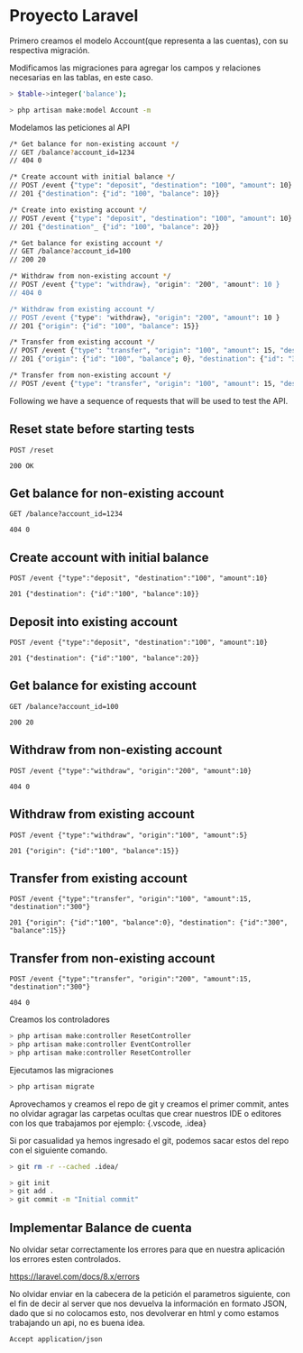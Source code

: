 # Proyecto Laravel

Primero creamos el modelo Account(que representa a las cuentas), con su respectiva migración.

Modificamos las migraciones para agregar los campos y relaciones necesarias en las tablas, en este caso.

```sh
> $table->integer('balance');
```

```sh
> php artisan make:model Account -m
```

Modelamos las peticiones al API

```sh
/* Get balance for non-existing account */
// GET /balance?account_id=1234
// 404 0

/* Create account with initial balance */
// POST /event {"type": "deposit", "destination": "100", "amount": 10}
// 201 {"destination": {"id": "100", "balance": 10}}

/* Create into existing account */
// POST /event {"type": "deposit", "destination": "100", "amount": 10}
// 201 {"destination"_ {"id": "100", "balance": 20}}

/* Get balance for existing account */
// GET /balance?account_id=100
// 200 20

/* Withdraw from non-existing account */
// POST /event {"type": "withdraw}, "origin": "200", "amount": 10 }
// 404 0

/* Withdraw from existing account */
// POST /event {"type": "withdraw}, "origin": "200", "amount": 10 }
// 201 {"origin": {"id": "100", "balance": 15}}

/* Transfer from existing account */
// POST /event {"type": "transfer", "origin": "100", "amount": 15, "destination": "300"}
// 201 {"origin": {"id": "100", "balance"; 0}, "destination": {"id": "300", "balance": 15 }}

/* Transfer from non-existing account */
// POST /event {"type": "transfer", "origin": "100", "amount": 15, "destination": "300"}
```

Following we have a sequence of requests that will be used to test the API.

## Reset state before starting tests

```
POST /reset

200 OK
```


## Get balance for non-existing account

```
GET /balance?account_id=1234

404 0
```

## Create account with initial balance

```
POST /event {"type":"deposit", "destination":"100", "amount":10}

201 {"destination": {"id":"100", "balance":10}}
```

## Deposit into existing account

```
POST /event {"type":"deposit", "destination":"100", "amount":10}

201 {"destination": {"id":"100", "balance":20}}
```

## Get balance for existing account

```
GET /balance?account_id=100

200 20
```

## Withdraw from non-existing account

```
POST /event {"type":"withdraw", "origin":"200", "amount":10}

404 0
```

## Withdraw from existing account

```
POST /event {"type":"withdraw", "origin":"100", "amount":5}

201 {"origin": {"id":"100", "balance":15}}
```

## Transfer from existing account

```
POST /event {"type":"transfer", "origin":"100", "amount":15, "destination":"300"}

201 {"origin": {"id":"100", "balance":0}, "destination": {"id":"300", "balance":15}}
```

## Transfer from non-existing account

```
POST /event {"type":"transfer", "origin":"200", "amount":15, "destination":"300"}

404 0
```



Creamos los controladores

```sh
> php artisan make:controller ResetController
> php artisan make:controller EventController
> php artisan make:controller ResetController
```

Ejecutamos las migraciones

```sh
> php artisan migrate
```

Aprovechamos y creamos el repo de git y creamos el primer commit, antes no olvidar agragar las carpetas ocultas que crear nuestros IDE o editores con los que trabajamos por ejemplo: {.vscode, .idea}

Si por casualidad ya hemos ingresado el git, podemos sacar estos del repo con el siguiente comando.

```sh
> git rm -r --cached .idea/
```

```sh
> git init
> git add .
> git commit -m "Initial commit"
```

## Implementar Balance de cuenta

No olvidar setar correctamente los errores para que en nuestra aplicación los errores esten controlados.

https://laravel.com/docs/8.x/errors

No olvidar enviar en la cabecera de la petición el parametros siguiente, con el fin de decir al server que nos devuelva la información en formato JSON, dado que si no colocamos esto, nos devolverar en html y como estamos trabajando un api, no es buena idea.

```sh
Accept application/json
```

```sh
```

```sh
```

```sh
```

```sh
```

